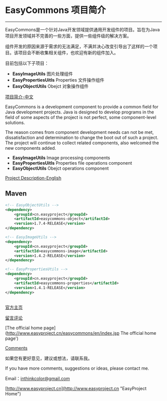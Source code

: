 # EasyCommons 项目简介

---------------

EasyCommons是一个针对Java开发领域提供通用开发组件的项目。旨在为Java项目开发领域并不完善的一些方面，提供一些组件级的解决方案。

组件开发的原因来源于需求的无法满足，不满并决心改变引导出了这样的一个项目。该项目会不断收集相关组件，也欢迎有新的组件加入。

目前包括以下子项目：

- **EasyImageUtils**  图片处理组件
- **EasyPropertiesUitls**  Properties 文件操作组件
- **EasyObjectUtils** Obejct 对象操作组件
 
[项目简介-中文](doc/readme-zh.md)


EasyCommons is a development component to provide a common field for Java development projects. Java is designed to develop programs in the field of some aspects of the project is not perfect, some component-level solutions.

The reason comes from component development needs can not be met, dissatisfaction and determination to change the boot out of such a project. The project will continue to collect related components, also welcomed the new components added.

- **EasyImageUtils**  Image processing components
- **EasyPropertiesUitls**  Properties file operations component
- **EasyObjectUtils** Obejct operations component
 
[Project Description-English](doc/readme-en.md)


## Maven
```XML
<!-- EasyObjectUtils -->
<dependency>
	<groupId>cn.easyproject</groupId>
	<artifactId>easycommons-object</artifactId>
	<version>1.7.4-RELEASE</version>
</dependency>

<!-- EasyImageUtils -->
<dependency>
	<groupId>cn.easyproject</groupId>
	<artifactId>easycommons-image</artifactId>
	<version>1.4.2-RELEASE</version>
</dependency>

<!-- EasyPropertiesUtils -->
<dependency>
	<groupId>cn.easyproject</groupId>
	<artifactId>easycommons-properties</artifactId>
	<version>1.4.1-RELEASE</version>
</dependency>
```

## 

[官方主页](http://www.easyproject.cn/easycommons/zh-cn/index.jsp '官方主页')

[留言评论](http://www.easyproject.cn/easycommons/zh-cn/index.jsp#donation '留言评论')

[The official home page](http://www.easyproject.cn/easycommons/en/index.jsp The official home page')

[Comments](http://www.easyproject.cn/easycommons/en/index.jsp#donation 'Comments')

如果您有更好意见，建议或想法，请联系我。

If you have more comments, suggestions or ideas, please contact me.



Email：<inthinkcolor@gmail.com>

[http://www.easyproject.cn](http://www.easyproject.cn "EasyProject Home")
